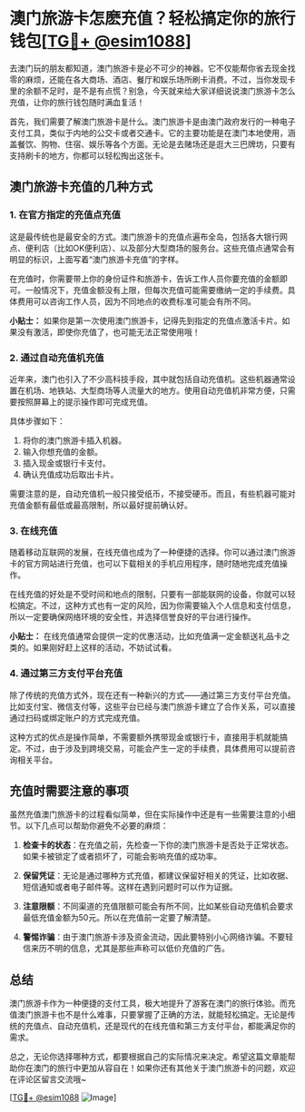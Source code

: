# 澳门旅游卡怎麽充值？轻松搞定你的旅行钱包[[TG💪+ @esim1088](https://t.me/s/esim1088)]

去澳门玩的朋友都知道，澳门旅游卡是必不可少的神器。它不仅能帮你省去现金找零的麻烦，还能在各大商场、酒店、餐厅和娱乐场所刷卡消费。不过，当你发现卡里的余额不足时，是不是有点慌？别急，今天就来给大家详细说说澳门旅游卡怎么充值，让你的旅行钱包随时满血复活！

首先，我们需要了解澳门旅游卡是什么。澳门旅游卡是由澳门政府发行的一种电子支付工具，类似于内地的公交卡或者交通卡。它的主要功能是在澳门本地使用，涵盖餐饮、购物、住宿、娱乐等各个方面。无论是去赌场还是逛大三巴牌坊，只要有支持刷卡的地方，你都可以轻松掏出这张卡。

## 澳门旅游卡充值的几种方式

### 1. 在官方指定的充值点充值

这是最传统也是最安全的方式。澳门旅游卡的充值点遍布全岛，包括各大银行网点、便利店（比如OK便利店）、以及部分大型商场的服务台。这些充值点通常会有明显的标识，上面写着“澳门旅游卡充值”的字样。

在充值时，你需要带上你的身份证件和旅游卡，告诉工作人员你要充值的金额即可。一般情况下，充值金额没有上限，但每次充值可能需要缴纳一定的手续费。具体费用可以咨询工作人员，因为不同地点的收费标准可能会有所不同。

**小贴士：** 如果你是第一次使用澳门旅游卡，记得先到指定的充值点激活卡片。如果没有激活，即使你充值了，也可能无法正常使用哦！

### 2. 通过自动充值机充值

近年来，澳门也引入了不少高科技手段，其中就包括自动充值机。这些机器通常设置在机场、地铁站、大型商场等人流量大的地方。使用自动充值机非常方便，只需要按照屏幕上的提示操作即可完成充值。

具体步骤如下：
1. 将你的澳门旅游卡插入机器。
2. 输入你想充值的金额。
3. 插入现金或银行卡支付。
4. 确认充值成功后取出卡片。

需要注意的是，自动充值机一般只接受纸币，不接受硬币。而且，有些机器可能对充值金额有最低或最高限制，所以最好提前确认好。

### 3. 在线充值

随着移动互联网的发展，在线充值也成为了一种便捷的选择。你可以通过澳门旅游卡的官方网站进行充值，也可以下载相关的手机应用程序，随时随地完成充值操作。

在线充值的好处是不受时间和地点的限制，只要有一部能联网的设备，你就可以轻松搞定。不过，这种方式也有一定的风险，因为你需要输入个人信息和支付信息，所以一定要确保网络环境的安全性，并选择信誉良好的平台进行操作。

**小贴士：** 在线充值通常会提供一定的优惠活动，比如充值满一定金额送礼品卡之类的。如果刚好赶上这样的活动，不妨试试看。

### 4. 通过第三方支付平台充值

除了传统的充值方式外，现在还有一种新兴的方式——通过第三方支付平台充值。比如支付宝、微信支付等，这些平台已经与澳门旅游卡建立了合作关系，可以直接通过扫码或绑定账户的方式完成充值。

这种方式的优点是操作简单，不需要额外携带现金或银行卡，直接用手机就能搞定。不过，由于涉及到跨境交易，可能会产生一定的手续费，具体费用可以提前咨询相关平台。

## 充值时需要注意的事项

虽然充值澳门旅游卡的过程看似简单，但在实际操作中还是有一些需要注意的小细节。以下几点可以帮助你避免不必要的麻烦：

1. **检查卡的状态**：在充值之前，先检查一下你的澳门旅游卡是否处于正常状态。如果卡被锁定了或者损坏了，可能会影响充值的成功率。

2. **保留凭证**：无论是通过哪种方式充值，都建议保留好相关的凭证，比如收据、短信通知或者电子邮件等。这样在遇到问题时可以作为证据。

3. **注意限额**：不同渠道的充值限额可能会有所不同，比如某些自动充值机会要求最低充值金额为50元。所以在充值前一定要了解清楚。

4. **警惕诈骗**：由于澳门旅游卡涉及资金流动，因此要特别小心网络诈骗。不要轻信来历不明的信息，尤其是那些声称可以低价充值的广告。

## 总结

澳门旅游卡作为一种便捷的支付工具，极大地提升了游客在澳门的旅行体验。而充值澳门旅游卡也不是什么难事，只要掌握了正确的方法，就能轻松搞定。无论是传统的充值点、自动充值机，还是现代的在线充值和第三方支付平台，都能满足你的需求。

总之，无论你选择哪种方式，都要根据自己的实际情况来决定。希望这篇文章能帮助你在澳门的旅行中更加从容自在！如果你还有其他关于澳门旅游卡的问题，欢迎在评论区留言交流哦~

[[TG💪+ @esim1088](https://t.me/s/esim1088) ![Image](https://i.postimg.cc/4NQfJmqS/Snipaste-2025-05-13-00-14-12.png)]